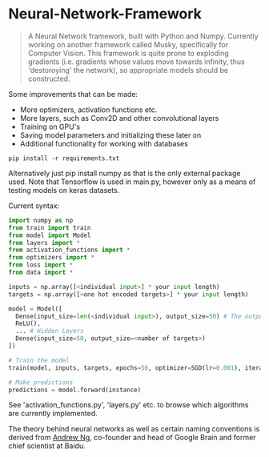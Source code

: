 # Neural-Network-Framework
> A Neural Network framework, built with Python and Numpy. Currently working on another framework called Musky, specifically for Computer Vision. This framework is quite prone to exploding gradients (i.e. gradients whose values move towards infinity, thus 'destoroying' the network), so appropriate models should be constructed.

Some improvements that can be made:
- More optimizers, activation functions etc.
- More layers, such as Conv2D and other convolutional layers
- Training on GPU's
- Saving model parameters and initializing these later on
- Additional functionality for working with databases

```
pip install -r requirements.txt
```
Alternatively just pip install numpy as that is the only external package used. Note that Tensorflow is used in main.py, however only as a means of testing models on keras datasets.

Current syntax:
```python
import numpy as np
from train import train
from model import Model
from layers import *
from activation_functions import *
from optimizers import *
from loss import *
from data import *

inputs = np.array([<individual input>] * your input length)
targets = np.array([<one hot encoded targets>] * your input length)

model = Model([
  Dense(input_size=len(<individual input>), output_size=50) # The output size can be whatever you want
  ReLU(),
  ... # Hidden Layers
  Dense(input_size=50, output_size=<number of targets>)
])

# Train the model
train(model, inputs, targets, epochs=50, optimizer=SGD(lr=0.001), iterator=BatchIterator(batch_size=32), loss=TSE()) # Parameters can, of course, be customized

# Make predictions
predictions = model.forward(instance)
```

See 'activation_functions.py', 'layers.py' etc. to browse which algorithms are currently implemented.

The theory behind neural networks as well as certain naming conventions is derived from <a href="https://www.youtube.com/c/Deeplearningai">Andrew Ng</a>, co-founder and head of Google Brain and former chief scientist at Baidu.

